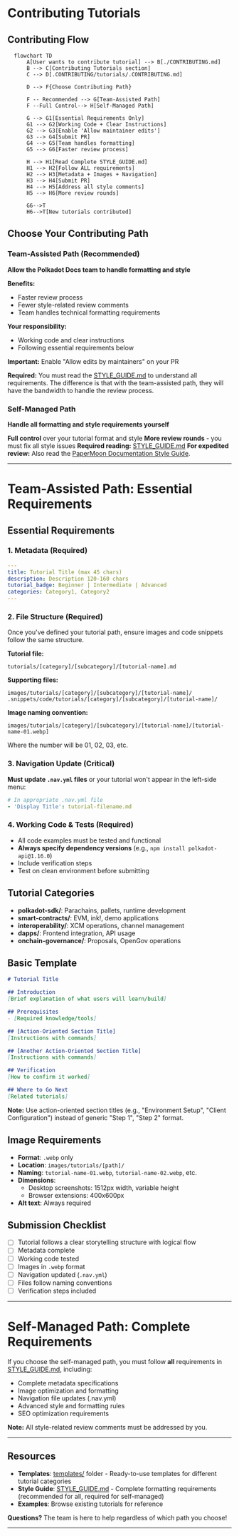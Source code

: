 # Contributing Tutorials

## Contributing Flow

```mermaid
  flowchart TD
      A[User wants to contribute tutorial] --> B[./CONTRIBUTING.md]
      B --> C[Contributing Tutorials section]
      C --> D[.CONTRIBUTING/tutorials/.CONTRIBUTING.md]
      
      D --> F{Choose Contributing Path}
      
      F -- Recommended --> G[Team-Assisted Path]
      F --Full Control--> H[Self-Managed Path]
      
      G --> G1[Essential Requirements Only]
      G1 --> G2[Working Code + Clear Instructions]
      G2 --> G3[Enable 'Allow maintainer edits']
      G3 --> G4[Submit PR]
      G4 --> G5[Team handles formatting]
      G5 --> G6[Faster review process]
      
      H --> H1[Read Complete STYLE_GUIDE.md]
      H1 --> H2[Follow ALL requirements]
      H2 --> H3[Metadata + Images + Navigation]
      H3 --> H4[Submit PR]
      H4 --> H5[Address all style comments]
      H5 --> H6[More review rounds]
      
      G6-->T
      H6-->T[New tutorials contributed]
```

## Choose Your Contributing Path

### Team-Assisted Path (Recommended)

**Allow the Polkadot Docs team to handle formatting and style**

 **Benefits:**

- Faster review process
- Fewer style-related review comments
- Team handles technical formatting requirements

 **Your responsibility:**

- Working code and clear instructions
- Following essential requirements below

 **Important:** Enable "Allow edits by maintainers" on your PR

**Required:** You must read the [STYLE_GUIDE.md](STYLE_GUIDE.md) to understand all requirements. The difference is that with the team-assisted path, they will have the bandwidth to handle the review process.

### Self-Managed Path

**Handle all formatting and style requirements yourself**

 **Full control** over your tutorial format and style
 **More review rounds** - you must fix all style issues
 **Required reading:** [STYLE_GUIDE.md](STYLE_GUIDE.md)
 **For expedited review:** Also read the [PaperMoon Documentation Style Guide](https://github.com/papermoonio/documentation-style-guide).


---

# Team-Assisted Path: Essential Requirements

## Essential Requirements

### 1. Metadata (Required)

```yaml
---
title: Tutorial Title (max 45 chars)
description: Description 120-160 chars
tutorial_badge: Beginner | Intermediate | Advanced
categories: Category1, Category2
---
```

### 2. File Structure (Required)

Once you've defined your tutorial path, ensure images and code snippets follow the same structure.

**Tutorial file:**
```
tutorials/[category]/[subcategory]/[tutorial-name].md
```

**Supporting files:**
```
images/tutorials/[category]/[subcategory]/[tutorial-name]/
.snippets/code/tutorials/[category]/[subcategory]/[tutorial-name]/
```

**Image naming convention:**
```
images/tutorials/[category]/[subcategory]/[tutorial-name]/[tutorial-name-01.webp]
```
Where the number will be 01, 02, 03, etc.

### 3. Navigation Update (Critical)

**Must update `.nav.yml` files** or your tutorial won't appear in the left-side menu:
```yaml
# In appropriate .nav.yml file
- 'Display Title': tutorial-filename.md
```

### 4. Working Code & Tests (Required)

- All code examples must be tested and functional
- **Always specify dependency versions** (e.g., `npm install polkadot-api@1.16.0`)
- Include verification steps
- Test on clean environment before submitting

## Tutorial Categories

- **polkadot-sdk/**: Parachains, pallets, runtime development
- **smart-contracts/**: EVM, ink!, demo applications  
- **interoperability/**: XCM operations, channel management
- **dapps/**: Frontend integration, API usage
- **onchain-governance/**: Proposals, OpenGov operations

## Basic Template

```markdown
# Tutorial Title

## Introduction
[Brief explanation of what users will learn/build]

## Prerequisites
- [Required knowledge/tools]

## [Action-Oriented Section Title]
[Instructions with commands]

## [Another Action-Oriented Section Title]
[Instructions with commands]

## Verification
[How to confirm it worked]

## Where to Go Next
[Related tutorials]
```

**Note:** Use action-oriented section titles (e.g., "Environment Setup", "Client Configuration") instead of generic "Step 1", "Step 2" format.

## Image Requirements

- **Format**: `.webp` only  
- **Location**: `images/tutorials/[path]/`
- **Naming**: `tutorial-name-01.webp`, `tutorial-name-02.webp`, etc.
- **Dimensions**: 
  - Desktop screenshots: 1512px width, variable height
  - Browser extensions: 400x600px  
- **Alt text**: Always required

## Submission Checklist

- [ ] Tutorial follows a clear storytelling structure with logical flow
- [ ] Metadata complete
- [ ] Working code tested
- [ ] Images in `.webp` format
- [ ] Navigation updated (`.nav.yml`)
- [ ] Files follow naming conventions
- [ ] Verification steps included

---

# Self-Managed Path: Complete Requirements

If you choose the self-managed path, you must follow **all** requirements in [STYLE_GUIDE.md](STYLE_GUIDE.md), including:

- Complete metadata specifications
- Image optimization and formatting
- Navigation file updates (.nav.yml)
- Advanced style and formatting rules
- SEO optimization requirements

**Note:** All style-related review comments must be addressed by you.

---

## Resources

- **Templates**: [templates/](templates/) folder - Ready-to-use templates for different tutorial categories
- **Style Guide**: [STYLE_GUIDE.md](STYLE_GUIDE.md) - Complete formatting requirements (recommended for all, required for self-managed)
- **Examples**: Browse existing tutorials for reference

**Questions?** The team is here to help regardless of which path you choose!

---

